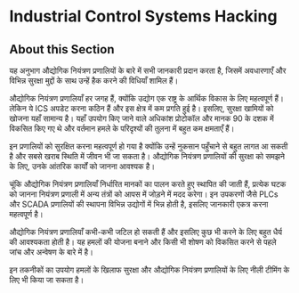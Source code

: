 # Industrial Control Systems Hacking

## About this Section

यह अनुभाग औद्योगिक नियंत्रण प्रणालियों के बारे में सभी जानकारी प्रदान करता है, जिसमें अवधारणाएँ और विभिन्न सुरक्षा मुद्दों के साथ उन्हें हैक करने की विधियाँ शामिल हैं।

औद्योगिक नियंत्रण प्रणालियाँ हर जगह हैं, क्योंकि उद्योग एक राष्ट्र के आर्थिक विकास के लिए महत्वपूर्ण हैं। लेकिन ये ICS अपडेट करना कठिन हैं और इस क्षेत्र में कम प्रगति हुई है। इसलिए, सुरक्षा खामियों को खोजना यहाँ सामान्य है। यहाँ उपयोग किए जाने वाले अधिकांश प्रोटोकॉल और मानक 90 के दशक में विकसित किए गए थे और वर्तमान हमले के परिदृश्यों की तुलना में बहुत कम क्षमताएँ हैं।

इन प्रणालियों को सुरक्षित करना महत्वपूर्ण हो गया है क्योंकि उन्हें नुकसान पहुँचाने से बहुत लागत आ सकती है और सबसे खराब स्थिति में जीवन भी जा सकता है। औद्योगिक नियंत्रण प्रणालियों की सुरक्षा को समझने के लिए, उनके आंतरिक कार्यों को जानना आवश्यक है।

चूंकि औद्योगिक नियंत्रण प्रणालियाँ निर्धारित मानकों का पालन करते हुए स्थापित की जाती हैं, प्रत्येक घटक को जानना नियंत्रण प्रणाली में अन्य तंत्रों को आपस में जोड़ने में मदद करेगा। इन उपकरणों जैसे PLCs और SCADA प्रणालियों की स्थापना विभिन्न उद्योगों में भिन्न होती है, इसलिए जानकारी एकत्र करना महत्वपूर्ण है।

औद्योगिक नियंत्रण प्रणालियाँ कभी-कभी जटिल हो सकती हैं और इसलिए कुछ भी करने के लिए बहुत धैर्य की आवश्यकता होती है। यह हमलों की योजना बनाने और किसी भी शोषण को विकसित करने से पहले जांच और अन्वेषण के बारे में है।

इन तकनीकों का उपयोग हमलों के खिलाफ सुरक्षा और औद्योगिक नियंत्रण प्रणालियों के लिए नीली टीमिंग के लिए भी किया जा सकता है।

